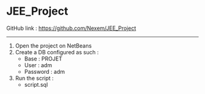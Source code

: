 # JEE_Project

GitHub link : https://github.com/Nexem/JEE_Project

---------------------------------------------------------

1. Open the project on NetBeans
2. Create a DB configured as such :
	- Base : PROJET
	- User : adm
	- Password : adm
3. Run the script :
	- script.sql
